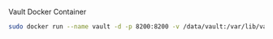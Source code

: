 Vault Docker Container

~~~ sh
sudo docker run --name vault -d -p 8200:8200 -v /data/vault:/var/lib/vault vault
~~~
